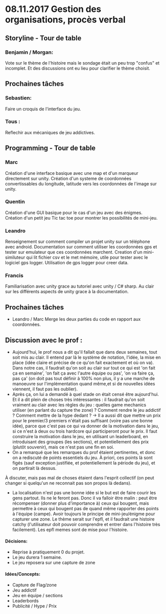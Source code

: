 # 08.11.2017 Gestion des organisations, procès verbal

## Storyline - Tour de table

### Benjamin / Morgan:
Vote sur le thème de l'histoire mais le sondage était un peu trop "confus" et incomplet. Et des discussions ont eu lieu pour clarifier le thème choisit.

## Prochaines tâches

### Sebastien:
Faire un croquis de l'interface du jeu.

### Tous :
Reflechir aux mécaniques de jeu addictives.

## Programming - Tour de table

### Marc
Création d'une interface basique avec une map et d'un marqueur directement sur unity. Création d'un systeme de coordonnées convertissables du longitude, latitude vers les coordonnées de l'image sur unity.

### Quentin
Création d'une GUI basique pour le cas d'un jeu avec des énigmes. Création d'un petit jeu Tic tac toe pour montrer les possibilités de mini-jeu.

### Leandro 
Renseignement sur comment compiler un projet unity sur un téléphone avec android. Documentation sur comment utiliser les coordonnées gps et tester sur emulateur que ces coordonnées marchent.
Creation d'un mini-similuteur qui lit fichier csv et le met mémoire, utile pour tester avec le logiciel gps logger. Utilisation de gps logger pour creer data.

### Francis
Familiarisation avec unity grace au tutoriel avec unity / C# sharp. Au clair sur les différents aspects de unity grace à la documentation.

## Prochaines tâches
* Leandro / Marc Merge les deux parties du code en rapport aux coordonnées.

## Discussion avec le prof :
* Aujourd'hui, le prof nous a dit qu'il fallait que dans deux semaines, tout soit mis au clair. Il entend par là le système de notation, l'idée, la mise en place (idée claire et précise de ce qu'on fait exactement et où on va). Dans notre cas, il faudrait qu'on soit au clair sur tout ce qui est 'on fait ça en semaine', 'on fait ça avec l'autre équipe ou pas', 'on va faire ça, pas ça' (on doit pas tout définir à 100% non plus, il y a une marche de manoeuvre sur l'implémentation quand même,et si de nouvelles idées viennent, il faut pas les oublier).
* Après ça, on lui a demandé à quel stade on était censé être aujourd'hui. Et il a dit plein de choses très intéressantes : il faudrait qu'on soit vraiment au clair avec les règles du jeu : quelles game mechanics utiliser (en parlant du capture the zone) ? Comment rendre le jeu addictif ? Comment mettre de la hype dedant ?
-> Il a aussi dit que mettre un prix pour le premier/3 premiers n'était pas suffisant (voire pas une bonne idée), parce que c'est pas ce qui va donner de la motivation dans le jeu, si ce n'est à deux ou trois hardcore qui participeront pour le prix. Il faut construire la motivation dans le jeu, en utilisant un leaderboard, en introduisant des groupes (les sections), et potentiellement des prix (plutôt souvenir), mais ce n'est pas une fin en soi.
* On a remarqué que les remarques du prof étaient pertinentes, et donc on a rediscuté de points essentiels du jeu. À priori, ces points là sont figés (sauf exception justifiée, et potentiellement la période du jeu), et on partirait là dessus.

À discuter, mais pas mal de choses étaient dans l'esprit collectif (on peut changer si quelqu'un ne reconnait pas son propos là dedans).
* La localisation n'est pas une bonne idée si le but est de faire courir les gens partout. Ils ne le feront pas. Donc il va falloir être malin : peut être récompenser (donner plus d'importance à) ceux qui bougent, mais permettre à ceux qui bougent pas de quand même rapporter des points à l'équipe (campe). Avoir toujours le principe de mini-jeu/énigme pour capturer une zone. Le thème serait sur l'epfl, et il faudrait une histoire catchy (l'utilisateur doit pouvoir comprendre et entrer dans l'histoire très facilement). Les epfl memes sont de mise pour l'histoire.

#### Décisions:
* Reprise à pratiquement 0 du projet.
* Le jeu durera 1 semaine.
* Le jeu reposera sur une capture de zone

#### Idées/Concepts:
* Capture de Flag/zone
* Jeu addictif
* Jeu en équipe / sections
* Leaderbords
* Publicité / Hype / Prix

